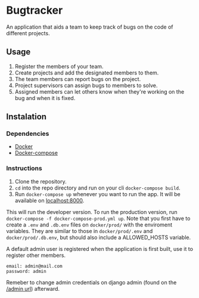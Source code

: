 # Bugtracker

An application that aids a team to keep track of bugs on the code of different projects.

## Usage

1. Register the members of your team.
2. Create projects and add the designated members to them.
3. The team members can report bugs on the project.
4. Project supervisors can assign bugs to members to solve.
5. Assigned members can let others know when they're working on the bug and when it is fixed.

## Instalation

### Dependencies
- [Docker](https://www.docker.com/get-started)
- [Docker-compose](https://docs.docker.com/compose/install/)


### Instructions
1. Clone the repository.
2. `cd` into the repo directory and run on your cli `docker-compose build`.
3. Run `docker-compose up` whenever you want to run the app. It will be available on [localhost:8000](http://localhost:8000).

This will run the developer version.
To run the production version, run `docker-compose -f docker-compose-prod.yml up`.
Note that you first have to create a `.env` and `.db.env` files on `docker/prod/` with the enviroment variables.
They are similar to those in `docker/prod/.env` and `docker/prod/.db.env`, but should also include a ALLOWED_HOSTS variable.

A default admin user is registered when the application is first built, use it to register other members.
```
email: admin@mail.com
password: admin
```

Remeber to change admin credentials on django admin (found on the [/admin url](http://localhost:8000/admin/)) afterward.